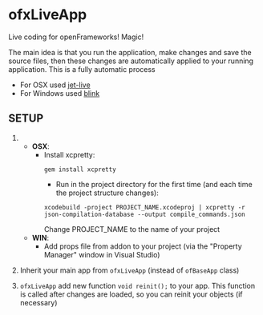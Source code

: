 # ofxLiveApp

Live coding for openFrameworks! Magic!

The main idea is that you run the application, make changes and save the source files, then these changes are automatically applied to your running application. This is a fully automatic process

* For OSX used [jet-live](https://github.com/ddovod/jet-live)
* For Windows used [blink](https://github.com/crosire/blink)

## SETUP

1.	* **OSX**:
		- Install xcpretty: 
          ```
          gem install xcpretty  
          ```
          - Run in the project directory for the first time (and each time the project structure changes):
          ```
          xcodebuild -project PROJECT_NAME.xcodeproj | xcpretty -r json-compilation-database --output compile_commands.json
          ```
          Change PROJECT_NAME to the name of your project
	* **WIN**:
		- Add props file from addon to your project (via the "Property Manager" window in Visual Studio)

2. Inherit your main app from `ofxLiveApp` (instead of `ofBaseApp` class)
3. `ofxLiveApp` add new function `void reinit();` to your app. 
This function is called after changes are loaded, so you can reinit your objects (if necessary)

